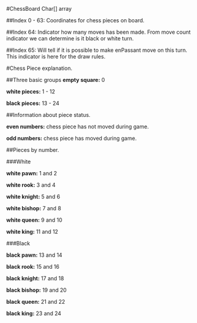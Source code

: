 #ChessBoard Char[] array 

##Index 0 - 63:
Coordinates for chess pieces on board. 

##Index 64:
Indicator how many moves has been made.
From move count indicator we can determine is it black or white turn.

##Index 65:
Will tell if it is possible to make enPassant move on this turn.
This indicator is here for the draw rules. 






#Chess Piece explanation.

##Three basic groups
**empty square:** 0

**white pieces:** 1 - 12

**black pieces:** 13 - 24

##Information about piece status. 

**even numbers:** chess piece has not moved during game.

**odd numbers:** chess piece has moved during game.

##Pieces by number.

###White

**white pawn:** 1 and 2

**white rook:** 3 and 4

**white knight:** 5 and 6

**white bishop:** 7 and 8

**white queen:** 9 and 10

**white king:** 11 and 12

###Black

**black pawn:** 13 and 14

**black rook:** 15 and 16

**black knight:** 17 and 18

**black bishop:** 19 and 20

**black queen:** 21 and 22

**black king:** 23 and 24
